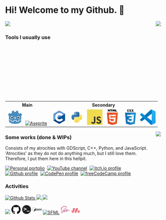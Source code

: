 <h1>Hi! Welcome to my Github. 👋</h1>

<img src="https://readme-typing-svg.herokuapp.com?font=Courier&size=20&duration=2000&multiline=true&width=490&height=80&lines=var+name+%3A%3D+%22DeanAbad%22;var+langs+%3A%3D+%5B+%22C%2B%2B%22+%2C+%22Python%22%5D;var+scripts+%3A%3D+%5B%22GDScript%22%2C+%22JavaScript%22%5D;%C2%A0"><img src="https://www.icegif.com/wp-content/uploads/icegif-2013.gif" align="right" height="258px">

<h3>Tools I usually use</h3>
<table>
    <tr>
        <th>Main</th><th>Secondary</th>
    </tr>
    <tr>
        <td>
            <a href="https://godotengine.org" target="_blank"><img src="https://raw.githubusercontent.com/godotengine/godot/master/main/app_icon.png" alt="Godot Engine" title="Godot Engine" width="50px"></a>&nbsp;&nbsp;<a href="https://www.aseprite.org/" target="_blank"><img src="https://raw.githubusercontent.com/aseprite/aseprite/main/data/icons/ase64.png" alt="Aseprite" title="Aseprite" width="50px"></a>
        </td>
        <td>
            <a href="https://isocpp.org" target="_blank"><img alt="C++" title="C++" width="50px" src="https://raw.githubusercontent.com/github/explore/f3e22f0dca2be955676bc70d6214b95b13354ee8/topics/c/c.png"></a>&nbsp;&nbsp;<a href="https://www.python.org" target="_blank"><img alt="Python" title="Python" width="50px" src="https://raw.githubusercontent.com/github/explore/80688e429a7d4ef2fca1e82350fe8e3517d3494d/topics/python/python.png"></a>&nbsp;&nbsp;<img alt="JavaScript" title="JavaScript" width="50px" src="https://raw.githubusercontent.com/github/explore/80688e429a7d4ef2fca1e82350fe8e3517d3494d/topics/javascript/javascript.png"></a>&nbsp;&nbsp;<a href="https://html.spec.whatwg.org/multipage/" target="_blank"><img alt="HTML5" title="HTML5" width="50px" src="https://raw.githubusercontent.com/github/explore/80688e429a7d4ef2fca1e82350fe8e3517d3494d/topics/html/html.png"></a>&nbsp;&nbsp;<a href="https://www.w3.org/Style/CSS/Overview.en.html" target="_blank"><img alt="CSS3" title="CSS3" width="50px" src="https://raw.githubusercontent.com/github/explore/80688e429a7d4ef2fca1e82350fe8e3517d3494d/topics/css/css.png"></a>&nbsp;&nbsp;<a href="https://code.visualstudio.com" target="_blank"><img alt="Visual Studio Code" title="Visual Studio Code" width="50px" src="https://raw.githubusercontent.com/github/explore/80688e429a7d4ef2fca1e82350fe8e3517d3494d/topics/visual-studio-code/visual-studio-code.png"></a>
        </td>
    </tr>
</table><img src="https://forums.terraria.org/index.php?attachments/slime-town-3-gif.369446/" align="right" height="200px">

<h3>Some works (done & WIPs)</h3>
<p>Consists of my atrocities with GDScript, C++, Python, and JavaScript.
'Atrocities' as they do not do anything much, but I still love them.
Therefore, I put them here in this hellpit.</p>

<a href="https://deanabad.github.io/Personal_Portfolio/" target="_blank"><img src="https://img.shields.io/badge/website-5094f0?style=for-the-badge&logo=About.me&logoColor=white" alt="Personal portolio" title="Personal portolio"></a>&nbsp;&nbsp;<a href="https://www.youtube.com/channel/UCIbFglT-SmEPmeGTXxUipZA" target="_blank"><img src="https://img.shields.io/badge/YouTube-5094f0?style=for-the-badge&logo=youtube&logoColor=white" alt="YouTube channel" title="YouTube channel"></a>&nbsp;&nbsp;<a href="https://deanabad.itch.io" target="_blank"><img src="https://img.shields.io/badge/Itch.io-5094f0?style=for-the-badge&logo=itchdotio&logoColor=white" alt="itch.io profile" title="itch.io profile"></a>&nbsp;&nbsp;<a href="https://github.com/DeanAbad" target="_blank"><img src="https://img.shields.io/badge/GitHub-f34b7d?style=for-the-badge&logo=github&logoColor=white" alt="Github profile" title="Github profile"></a>&nbsp;&nbsp;<a href="https://codepen.io/DeanAbad" target="_blank"><img src="https://img.shields.io/badge/Codepen-f34b7d?style=for-the-badge&logo=codepen&logoColor=white" alt="CodePen profile" title="CodePen profile"></a>&nbsp;&nbsp;<a href="https://www.freecodecamp.org/deanabad" target="_blank"><img src="https://img.shields.io/badge/Freecodecamp-f34b7d.svg?&style=for-the-badge&logo=freecodecamp&logoColor=white" alt="freeCodeCamp profile" title="freeCodeCamp profile"></a>

<h3>Activities</h3>
<a title="Visit my Github repositories" href="https://github.com/DeanAbad?tab=repositories" target="_blank">
<img src="https://github-readme-stats.vercel.app/api?username=DeanAbad&show_icons=true&include_all_commits=true&custom_title=Github%20Stats&hide_border=true&hide_rank=true" alt="Github Stats"></a><a title="Visit my Github repositories" href="https://github.com/DeanAbad?tab=repositories" target="_blank">
<img src="https://github-readme-stats.vercel.app/api/top-langs/?username=DeanAbad&hide=c,scss,makefile,shell,java,batchfile&exclude_repo=30-Days-Of-JavaScript,Turtle_and_Freegames_Snake,CPP-SFML_Menu-Login_System_Mockup_Source,full-blockchain-solidity-course-py,Web-Dev-For-Beginners,awesome-github-profile-readme,anuraghazra,creative-profile-readme&layout=compact&langs_count=6&hide_border=true">
</a><a title="Visit my Github repositories" href="https://github.com/DeanAbad?tab=repositories" target="_blank"><img src="https://github-profile-trophy.vercel.app/?username=DeanAbad&no-frame=true&row=2&column=1"></a>

<br>

<a href="https://open.spotify.com/user/31okxaqyjgfwqsgnlggepdkaanju" target="_blank"><img src="https://github-readme-spotify-ebon.vercel.app/api/spotify" /></a>
<a href="https://github.com" target="_blank"><img alt="Github" title="Github | VSC Source Control" width="30px" src="https://raw.githubusercontent.com/github/explore/78df643247d429f6cc873026c0622819ad797942/topics/github/github.png" /></a> <a href="https://github.com/microsoft/terminal" target="_blank"><img alt="Terminal" title="Terminal | Windows Terminal" width="30px" src="https://raw.githubusercontent.com/github/explore/d92924b1d925bb134e308bd29c9de6c302ed3beb/topics/terminal/terminal.png" /></a> <a href="https://www.gnu.org/software/bash/" target="_blank"><img alt="Bash" title="Bash | MSYS2" width="30px" src="https://raw.githubusercontent.com/github/explore/80688e429a7d4ef2fca1e82350fe8e3517d3494d/topics/bash/bash.png" /></a> <a href="sfml-dev.org/index.php" target="_blank"><img alt="SFML" title="SFML" width="30px" src="https://raw.githubusercontent.com/SFML/SFML/master/examples/assets/logo.png" /></a> <a href="https://www.javascript.com" target="_blank"> <a href="https://sass-lang.com" target="_blank"><img alt="Sass" title="Sass" width="30px" src="https://raw.githubusercontent.com/github/explore/80688e429a7d4ef2fca1e82350fe8e3517d3494d/topics/sass/sass.png" /></a> <a href="https://materializecss.com" target="_blank"><img alt="Materialize" title="Materialize" width="30px" src="https://raw.githubusercontent.com/Dogfalo/materialize/v1-dev/images/m-logo-salmon.png" /></a>
